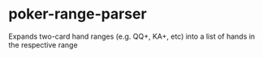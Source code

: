# poker-range-parser
Expands two-card hand ranges (e.g. QQ+, KA+, etc) into a list of hands in the respective range
